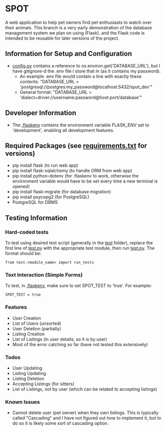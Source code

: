 # SPOT
A web application to help pet owners find pet enthusiasts to watch over their animals. This branch is a very early demonstration of the database management system we plan on using (Flask), and the Flask code is intended to be reusable for later versions of the project.

## Information for Setup and Configuration
- [config.py](config.py) contains a reference to os.environ.get('DATABASE_URL'), but I have gitignore-d the .env file I store that in (as it contains my password).
    - An example .env file would contain a line with exactly these contents: "DATABASE_URL = 'postgresql://postgres:my_password@localhost:5432/spot_dev'"
    - General format: "DATABASE_URL = 'dialect+driver://username:password@host:port/database'"

## Developer Information
- The [.flaskenv](.flaskenv) contains the environment variable FLASK_ENV set to 'development', enabling all development features.

## Required Packages (see [requirements.txt](requirements.txt) for versions)
- pip install flask (to run web app)
- pip install flask-sqlalchemy (to handle ORM from web app)
- pip install python-dotenv (for .flaskenv to work, otherwise the environment variable would have to be set every time a new terminal is opened)
- pip install flask-migrate (for database migration)
- pip install psycopg2 (for PostgreSQL)
- PostgreSQL for DBMS

## Testing Information
### Hard-coded tests
To test using desired test script (generally in the [test](test) folder), replace the first line of [test.py](test.py) with the appropriate test module, then run [test.py](test.py). The format should be:

``` from test.<module_name> import run_tests ```

### Text Interaction (Simple Forms)
To test, in [.flaskenv](.flaskenv), make sure to set SPOT_TEST to 'true'. For example:

```SPOT_TEST = true```

### Features
- User Creation
- List of Users (unsorted)
- User Deletion (partially)
- Listing Creation
- List of Listings (in user details, so it is by user)
- Most of the error catching so far (have not tested this extensively)

### Todos
- User Updating
- Listing Updating
- Listing Deletion
- Accepting Listings (for sitters)
- List of Listings, not by user (which can be related to accepting listings)

### Known Issues
- Cannot delete user (pet owner) when they own listings. This is typically called "Cascading" and I have not figured out how to implement it, but to do so it is likely some sort of cascading option.